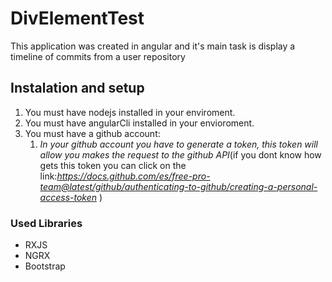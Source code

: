 # DivElementTest

This application was created in angular and it's main task is display a timeline of commits from a user repository

## Instalation and setup

1. You must have nodejs installed in your enviroment.
2. You must have angularCli installed in your envioroment.
3. You must have a github account:
   1. _In your github account you have to generate a *token*, this token will allow you makes the request to the github API_(if you dont know how gets this token you can click on the link:_https://docs.github.com/es/free-pro-team@latest/github/authenticating-to-github/creating-a-personal-access-token_ )

### Used Libraries

- RXJS
- NGRX
- Bootstrap
